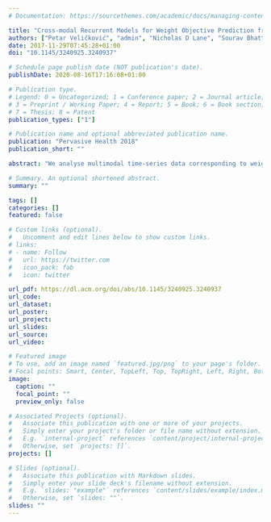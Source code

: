```yaml
---
# Documentation: https://sourcethemes.com/academic/docs/managing-content/

title: "Cross-modal Recurrent Models for Weight Objective Prediction from Multimodal Time-series Data"
authors: ["Petar Veličković", "admin", "Nicholas D Lane", "Sourav Bhattacharya", "Edgar Liberis", "Pietro Liò", "Angela Chieh", "Otmane Bellahsen", "Matthieu Vegreville"]
date: 2017-11-29T07:45:28+01:00
doi: "10.1145/3240925.3240937"

# Schedule page publish date (NOT publication's date).
publishDate: 2020-08-16T17:16:08+01:00

# Publication type.
# Legend: 0 = Uncategorized; 1 = Conference paper; 2 = Journal article;
# 3 = Preprint / Working Paper; 4 = Report; 5 = Book; 6 = Book section;
# 7 = Thesis; 8 = Patent
publication_types: ["1"]

# Publication name and optional abbreviated publication name.
publication: "Pervasive Health 2018"
publication_short: ""

abstract: "We analyse multimodal time-series data corresponding to weight, sleep and steps measurements. We focus on predicting whether a user will successfully achieve his/her weight objective. For this, we design several deep long short-term memory (LSTM) architectures, including a novel cross-modal LSTM (X-LSTM), and demonstrate their superiority over baseline approaches. The X-LSTM improves parameter efficiency by processing each modality separately and allowing for information flow between them by way of recurrent cross-connections. We present a general hyperparameter optimisation technique for X-LSTMs, which allows us to significantly improve on the LSTM and a prior state-of-the-art cross-modal approach, using a comparable number of parameters. Finally, we visualise the model's predictions, revealing implications about latent variables in this task."

# Summary. An optional shortened abstract.
summary: ""

tags: []
categories: []
featured: false

# Custom links (optional).
#   Uncomment and edit lines below to show custom links.
# links:
# - name: Follow
#   url: https://twitter.com
#   icon_pack: fab
#   icon: twitter

url_pdf: https://dl.acm.org/doi/abs/10.1145/3240925.3240937
url_code:
url_dataset:
url_poster:
url_project:
url_slides:
url_source:
url_video:

# Featured image
# To use, add an image named `featured.jpg/png` to your page's folder. 
# Focal points: Smart, Center, TopLeft, Top, TopRight, Left, Right, BottomLeft, Bottom, BottomRight.
image:
  caption: ""
  focal_point: ""
  preview_only: false

# Associated Projects (optional).
#   Associate this publication with one or more of your projects.
#   Simply enter your project's folder or file name without extension.
#   E.g. `internal-project` references `content/project/internal-project/index.md`.
#   Otherwise, set `projects: []`.
projects: []

# Slides (optional).
#   Associate this publication with Markdown slides.
#   Simply enter your slide deck's filename without extension.
#   E.g. `slides: "example"` references `content/slides/example/index.md`.
#   Otherwise, set `slides: ""`.
slides: ""
---
```

